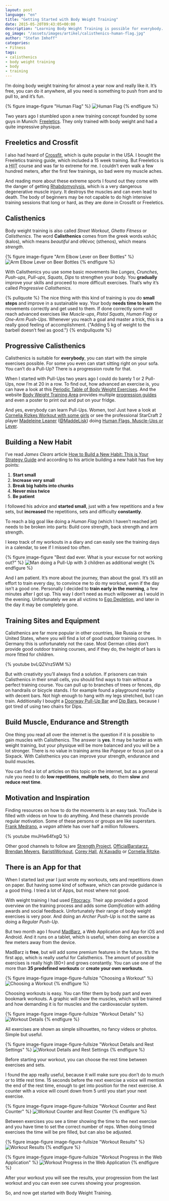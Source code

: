 ```yaml
---
layout: post
language: "en"
title: "Getting Started with Body Weight Training"
date: 2015-05-20T09:43:05+00:00
description: "Learning Body Weight Training is possible for everybody. It’s free, you can do it anywhere, you need no gym or expensive equipment to train and you can improve constantly."
og_image: "/assets/images/artikel/calisthenics-human-flag.jpg"
author: "Stefan Imhoff"
categories:
- Fitness
tags:
- calisthenics
- body weight training
- body
- training
---
```


I’m doing body weight training for almost a year now and really like it. It’s free, you can do it anywhere, all you need is something to push from and to pull to, and it’s fun.

{% figure image-figure "Human Flag" %}
<img src="{{ site.url }}/assets/images/artikel/calisthenics-human-flag.jpg" alt="Human Flag">
{% endfigure %}

Two years ago I stumbled upon a new training concept founded by some guys in Munich: [Freeletics](https://www.freeletics.com/). They only trained with body weight and had a quite impressive physique.

## Freeletics and Crossfit

I also had heard of [Crossfit](http://www.crossfit.com/), which is quite popular in the USA. I bought the Freeletics training guide, which included a 15 week training. But Freeletics is a <abbr title="High-Intensity Interval Training">HIIT</abbr> course and was far to extreme for me. I couldn’t even walk a few hundred meters, after the first few trainings, so bad were my muscle aches.

And reading more about these extreme sports I found out they come with the danger of getting [Rhabdomyolysis](https://medium.com/@ericrobertson/crossfits-dirty-little-secret-97bcce70356d), which is a very dangerous degenerative muscle injury. It destroys the muscles and can even lead to death. The body of beginners may be not capable to do high intensive training sessions that long or hard, as they are done in Crossfit or Freeletics.

## Calisthenics

Body weight training is also called *Street Workout*, *Ghetto Fitness* or *Calisthenics*. The word **Calisthenics** comes from the greek words καλός (kalos), which means *beautiful* and σθένος (sthenos), which means *strength*.

{% figure image-figure "Arm Elbow Lever on Beer Bottles" %}
<img src="{{ site.url }}/assets/images/artikel/calisthenics-arm-elbow-lever.jpg" alt="Arm Elbow Lever on Beer Bottles">
{% endfigure %}

With Calisthenics you use some basic movements like *Lunges*, *Crunches*, *Push-ups*, *Pull-ups*, *Squats*, *Dips* to strengthen your body. You **gradually** improve your skills and proceed to more difficult exercises. That’s why it’s called *Progressive Calisthenics*.

{% pullquote %}
The nice thing with this kind of training is you do **small steps** and improve in a sustainable way. Your body **needs time to learn** the movements correctly and get used to them. If done correctly some will reach advanced exercises like *Muscle-ups*, *Pistol Squats*, *Human Flag* or *One-Arm Push-Ups*. Whenever you reach a goal and master a trick, this is a really good feeling of accomplishment. {"Adding 5 kg of weight to the barbell doesn’t feel as good."}
{% endpullquote %}

## Progressive Calisthenics

Calisthenics is suitable for **everybody**, you can start with the simple exercises possible. For some you even can start sitting right on your sofa. You can’t do a Pull-Up? There is a progression route for that.

When I started with Pull-Ups two years ago I could do barely 1 or 2 Pull-Ups, now I’m at 20 in a row. To find out, how advanced an exercise is, you can have a look at this [Periodic Table of Body Weight Exercises](http://strength.stack52.com/periodic-table-of-bodyweight-exercises/). And the website [Body Weight Training Area](http://bodyweighttrainingarena.com/) provides multiple [progression guides](http://bodyweighttrainingarena.com/progressive-calisthenics/) and even a poster to print out and put on your fridge.

And yes, everybody can learn Pull-Ups. Women, too! Just have a look at [Cornelia Rizkes Workout with some girls](https://www.youtube.com/watch?v=FfClYaCzx5U) or see the professional StarCraft 2 player [Madeleine Leaner](https://www.youtube.com/user/MaddeLisk) ([@MaddeLisk](https://twitter.com/maddelisk)) doing [Human Flags, Muscle-Ups or Lever](https://www.youtube.com/watch?v=-ag2gAcbp9M).

## Building a New Habit

I’ve read *James Clears* article [How to Build a New Habit: This is Your Strategy Guide](http://jamesclear.com/habit-guide) and according to his article building a new habit has five key points:

1. **Start small**
2. **Increase very small**
3. **Break big habits into chunks**
4. **Never miss twice**
5. **Be patient**

I followed his advice and **started small**, just with a few repetitions and a few sets, but **increased** the repetitions, sets and difficulty **constantly**.

To reach a big goal like doing a *Human Flag* (which I haven’t reached jet) needs to be broken into parts: Build core strength, back strength and arm strength.

I keep track of my workouts in a diary and can easily see the training days in a calendar, to see if I missed too often.

{% figure image-figure "Best dad ever. What is your excuse for not working out?" %}
<img src="{{ site.url }}/assets/images/artikel/calisthenics-best-dad-ever.jpg" alt="Man doing a Pull-Up with 3 children as additional weight">
{% endfigure %}

And I am patient. It’s more about the journey, than about the goal. It’s still an effort to train every day, to convince me to do my workout, even if the day isn’t a good one. Personally I decided to **train early in the morning**, a few minutes after I got up. This way I don’t need as much willpower as I would in the evening. Unfortunately we are all victims to [Ego Depletion](http://en.wikipedia.org/wiki/Ego_depletion), and later in the day it may be completely gone.

## Training Sites and Equipment

Calisthenics are far more popular in other countries, like Russia or the United States, where you will find a lot of good outdoor training courses. In Germany this is unfortunately not the case. Most German cities don’t provide good outdoor training courses, and if they do, the height of bars is more fitted for children.

{% youtube bvLQZVnz5WM %}

But with creativity you’ll always find a solution. If prisoners can train Calisthenics in their small cells, you should find ways to train without a perfect training course. You can pull up to branches of trees or fences, dip on handrails or bicycle stands. I for example found a playground nearby with decent bars. Not high enough to hang with my legs stretched, but I can train. Additionally I bought a [Doorway Pull-Up Bar](http://www.amazon.de/gp/product/B00EZ24BC2?ie=UTF8&tag=kogakurede-21&linkCode=as2&camp=1638&creative=6742&creativeASIN=3924862397) and [Dip Bars](http://www.amazon.de/gp/product/B0088I92VY?ie=UTF8&tag=kogakurede-21&linkCode=as2&camp=1638&creative=6742&creativeASIN=3924862397), because I got tired of using two chairs for Dips.

## Build Muscle, Endurance and Strength

One thing you read all over the internet is the question if it is possible to gain muscles with Calisthenics. The answer is **yes**. It may be harder as with weight training, but your physique will be more balanced and you will be a lot stronger. There is no value in training arms like *Popeye* or focus just on a Sixpack. With Calisthenics you can improve your strength, endurance and build muscles.

You can find a lot of articles on this topic on the internet, but as a general rule you need to do **low repetitions**, **multiple sets**, do them **slow** and **reduce rest time**.

## Motivation and Inspiration

Finding resources on how to do the movements is an easy task. YouTube is filled with videos on how to do anything. And these channels provide regular motivation. Some of these persons or groups are like superstars. [Frank Medrano](https://www.youtube.com/channel/UCP8wqLAt5qYMmOwMB7-mvTQ), a *vegan* athlete has over half a million followers.

{% youtube mvJHw64fxgQ %}

Other good channels to follow are [Strength Project](https://www.youtube.com/user/strengthproject), [OfficialBarstarzz](https://www.youtube.com/user/OfficialBarstarzz), [Brendan Meyers](https://www.youtube.com/user/leftyjrpro), [BaristiWorkout](https://www.youtube.com/user/baristiworkout), [Corey Hall](https://www.youtube.com/user/cth38881), [Al Kavadlo](https://www.youtube.com/user/alkavadlo) or [Cornelia Ritzke](https://www.youtube.com/user/ConnyBerlin).

## There is an App for that

When I started last year I just wrote my workouts, sets and repetitions down on paper. But having some kind of software, which can provide guidance is a good thing. I tried a lot of Apps, but most where not good.

With weight training I had used [Fitocracy](https://www.fitocracy.com/). Their app provided a good overview on the training process and adds some *Gamification* with adding awards and social  feedback. Unfortunately their range of body weight exercises is very poor. And doing an *Archer Push-Up* is not the same as doing a *Regular Push-Up*.

But two month ago I found [MadBarz](http://madbarz.com/), a Web Application and App for iOS and Android. And it runs on a tablet, which is useful, when doing an exercise a few meters away from the device.

MadBarz is **free**, but will add some premium features in the future. It’s the first app, which is really useful for Calisthenics. The amount of possible exercises is really high (80+) and grows constantly. You can use one of the more than **35 predefined workouts** or **create your own workouts**.

{% figure image-figure image-figure-fullsize "Choosing a Workout" %}
<img src="{{ site.url }}/assets/images/artikel/madbarz-1.jpg" alt="Choosing a Workout">
{% endfigure %}

Choosing workouts is easy. You can filter them by body part and even bookmark workouts. A graphic will show the muscles, which will be trained and how demanding it is for muscles and the cardiovascular system.

{% figure image-figure image-figure-fullsize "Workout Details" %}
<img src="{{ site.url }}/assets/images/artikel/madbarz-2.jpg" alt="Workout Details">
{% endfigure %}

All exercises are shown as simple silhouettes, no fancy videos or photos. Simple but useful.

{% figure image-figure image-figure-fullsize "Workout Details and Rest Settings" %}
<img src="{{ site.url }}/assets/images/artikel/madbarz-3.jpg" alt="Workout Details and Rest Settings">
{% endfigure %}

Before starting your workout, you can choose the rest time between exercises and sets.

I found the app really useful, because it will make sure you don’t do to much or to little rest time. 15 seconds before the next exercise a voice will mention the end of the rest time, enough to get into position for the next exercise. A counter with a voice will count down from 5 until you start your next exercise.

{% figure image-figure image-figure-fullsize "Workout Counter and Rest Counter" %}
<img src="{{ site.url }}/assets/images/artikel/madbarz-4.jpg" alt="Workout Counter and Rest Counter">
{% endfigure %}

Between exercises you see a timer showing the time to the next exercise and you have time to set the correct number of reps. When doing timed exercises the time will be pre filled, but can also be adjusted.

{% figure image-figure image-figure-fullsize "Workout Results" %}
<img src="{{ site.url }}/assets/images/artikel/madbarz-5.jpg" alt="Workout Results">
{% endfigure %}

{% figure image-figure image-figure-fullsize "Workout Progress in the Web Application" %}
<img src="{{ site.url }}/assets/images/artikel/madbarz-statistic.jpg" alt="Workout Progress in the Web Application">
{% endfigure %}

After your workout you will see the results, your progression from the last workout and you can even see curves showing your progression.

So, and now get started with Body Weight Training.
